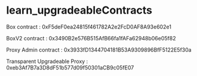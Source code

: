 # learn_upgradeableContracts
<p>Box contract : 0xF5deF0ea24815f461782A2e2FcD0AF8A93e602e1<p/>
<p>BoxV2 contract : 0x3490B2e576B515AfB66fa1fAFa62948b06e05f82<p/>
<p>Proxy Admin contract : 0x3933fD1344704181B53A9309896BfF5122E5f30a<p/>
<p>Transparent Upgradeable Proxy : 0xeb3Af7B7a3D8dF51b577d09f50301aCB9c05fE07<p/>
